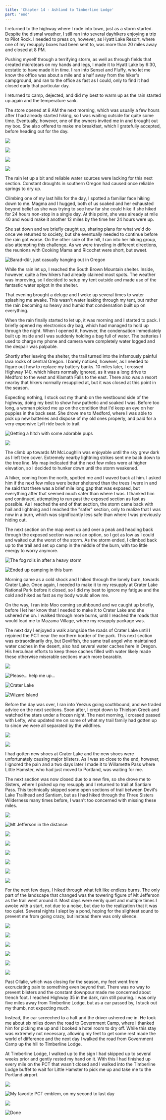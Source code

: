 ```yaml
---
title: 'Chapter 14 - Ashland to Timberline Lodge'
part: 'end'
---
```


<script lang="ts">
import Images from '$lib/components/Images.svelte';
</script>

I returned to the highway where I rode into town, just as a storm started. Despite the dismal weather, I still ran into
several dayhikers enjoying a trip to Pilot Rock. I needed to press on, however, as Hyatt Lake Resort, where one of my
resupply boxes had been sent to, was more than 20 miles away and closed at 8 PM.

Pushing myself through a terrifying storm, as well as through fields that created microtears on my hands and legs,
I made it to Hyatt Lake by 6:30, ecstatic to have made it in time. I ran into Sensei and Fluffy, who let me know the
office was about a mile and a half away from the hiker's campground, and ran to the office as fast as I could, only to
find it had closed early that particular day.

I returned to camp, dejected, and did my best to warm up as the rain started up again and the temperature sank.

The store opened at 8 AM the next morning, which was usually a few hours after I had already started hiking, so I was
waiting outside for quite some time. Eventually, however, one of the owners invited me in and brought out my box. She
also offered to make me breakfast, which I gratefully accepted, before heading out for the day.

![](https://imagedelivery.net/dYSa6ZWs-G98WVtkaZGBFQ/c0b744a8-7466-4844-eb6e-22bcd74cbd00/public)

![](https://imagedelivery.net/dYSa6ZWs-G98WVtkaZGBFQ/bbfe52d1-8793-4d23-8488-8bf6b5687600/public)

![](https://imagedelivery.net/dYSa6ZWs-G98WVtkaZGBFQ/17cf3194-8fa4-49a1-9b52-f5fc9e7ab400/public)

![](https://imagedelivery.net/dYSa6ZWs-G98WVtkaZGBFQ/888608a5-91b9-44dd-7d71-6ef4e868b000/public)

The rain let up a bit and reliable water sources were lacking for this next section. Constant droughts in southern
Oregon had caused once reliable springs to dry up.

Climbing one of my last hills for the day, I spotted a familiar face hiking down to me. Magma and I hugged, both of us
soaked and her exhausted beyond belief as she was trying to see how far she could hike if she hiked for 24 hours
non-stop in a single day. At this point, she was already at mile 40 and would make it another 12 miles by the time her
24 hours were up.

She sat down and we briefly caught up, sharing plans for what we'd do once we returned to society, but she eventually
needed to continue before the rain got worse. On the other side of the hill, I ran into her hiking group, also
attempting this challenge. As we were traveling in different directions, the reunions with Cooking Mama and Ricochet
were short, but sweet.

![Barad-dûr, just casually hanging out in Oregon](https://imagedelivery.net/dYSa6ZWs-G98WVtkaZGBFQ/659d4591-257a-4e1b-dc52-3072e7f6f000/public)

While the rain let up, I reached the South Brown Mountain shelter. Inside, however, quite a few hikers had already
claimed most spots. The weather was improving, so I decided to setup my tent outside and made use of the fantastic water
spigot in the shelter.

That evening brought a deluge and I woke up several times to water splashing me awake. This wasn't water leaking through
my tent, but rather the rain becoming so heavy and humid that condensation built up on everything.

When the rain finally started to let up, it was morning and I started to pack. I briefly opened my electronics dry bag,
which had managed to hold up through the night. When I opened it, however, the condensation immediately built up inside
and I was suddenly holding a bag full of water. The batteries I used to charge my phone and camera were completely water
logged and the despair was palpable.

Shortly after leaving the shelter, the trail turned into the infamously painful lava rocks of central Oregon. I barely
noticed, however, as I needed to figure out how to replace my battery banks. 10 miles later, I crossed Highway 140,
which hikers normally ignored, as it was a long drive to Medford to the west and Klamath Falls to the east. There also
was a resort nearby that hikers normally resupplied at, but it was closed at this point in the season.

Expecting nothing, I stuck out my thumb on the westbound side of the highway, doing my best to show how pathetic and
soaked I was. Before too long, a woman picked me up on the condition that I'd keep an eye on her puppies in the back
seat. She drove me to Medford, where I was able to pick up new batteries and dispose of my old ones properly, and paid
for a very expensive Lyft ride back to trail.

![Getting a hitch with some adorable pups](https://imagedelivery.net/dYSa6ZWs-G98WVtkaZGBFQ/3b2cd2ff-1aff-4c7a-7f82-3b759531ad00/public)

![](https://imagedelivery.net/dYSa6ZWs-G98WVtkaZGBFQ/03e82a6f-3b55-4ae0-7294-2233e7c87b00/public)

The climb up towards Mt McLoughlin was enjoyable until the sky grew dark as I left tree cover. Extremely nearby
lightning strikes sent me back down to the tree line. My map indicated that the next few miles were at higher elevation,
so I decided to hunker down until the storm weakened.

A hiker, coming from the north, spotted me and I waved back at him. I asked him if the next few miles were better
sheltered than the trees I were in and he said that there was a brief mile long gap that was exposed, but everything
after that seemed much safer than where I was. I thanked him and continued, attempting to run past the exposed section
as fast as possible. As I reached the end of that section, the storm came back with hail and lightning and I reached
the "safer" section, only to realize that I was now in a burn, which was significantly less safe than where I was
previously hiding out.

The next section on the map went up and over a peak and heading back through the exposed section was not an option, so I
got as low as I could and waited out the worst of the storm. As the storm ended, I climbed back up to the trail and set
up camp in the middle of the burn, with too little energy to worry anymore.

![The fog rolls in after a heavy storm](https://imagedelivery.net/dYSa6ZWs-G98WVtkaZGBFQ/c8fc5bb7-20a4-4853-ed72-03839b2dee00/public)

![Ended up camping in this burn](https://imagedelivery.net/dYSa6ZWs-G98WVtkaZGBFQ/dadc7b9f-ec01-4c61-97fd-7b9308788500/public)

Morning came as a cold shock and I hiked through the lonely burn, towards Crater Lake. Once again, I needed to make it
to my resupply at Crater Lake National Park before it closed, so I did my best to ignore my fatigue and the cold and
hiked as fast as my body would allow me.

On the way, I ran into Moo coming southbound and we caught up briefly, before I let her know that I needed to make it to
Crater Lake and she ushered me on. I walked through more burns, until I reached the roads that would lead me to Mazama
Village, where my resupply package was.

The next day I enjoyed a walk alongside the roads of Crater Lake until I rejoined the PCT near the northern border of
the park. This next section was extraordinarily dry, but Devilfish, the same trail angel who maintained water caches in
the desert, also had several water caches here in Oregon. His herculean efforts to keep these caches filled with water
likely made these otherwise miserable sections much more bearable.

![](https://imagedelivery.net/dYSa6ZWs-G98WVtkaZGBFQ/06e8556e-3468-4fae-a1e0-d47de7770600/public)

![Please... help me up...](https://imagedelivery.net/dYSa6ZWs-G98WVtkaZGBFQ/7b06afad-ca85-4c00-5dbd-872711d2a800/public)

![Crater Lake](https://imagedelivery.net/dYSa6ZWs-G98WVtkaZGBFQ/bca88d40-2e7e-4eb1-4e20-fb9112cf9900/public)

![Wizard Island](https://imagedelivery.net/dYSa6ZWs-G98WVtkaZGBFQ/892c1b24-d21e-4db3-c01f-bc4103928e00/public)

Before the day was over, I ran into Yeezus going southbound, and we traded advice on the next sections. Soon after, I
crept down to Thielson Creek and watched the stars under a frozen night. The next morning, I crossed passed with Lefty,
who updated me on some of what my trail family had gotten up to since we were all separated by the wildfires.

![](https://imagedelivery.net/dYSa6ZWs-G98WVtkaZGBFQ/10319797-e6ee-4154-264e-9546689caf00/public)

![](https://imagedelivery.net/dYSa6ZWs-G98WVtkaZGBFQ/cfc8f6e0-d4a5-460a-6c8b-f89292a6a100/public)

I had gotten new shoes at Crater Lake and the new shoes were unfortunately causing major blisters. As I was so close to
the end, however, I ignored the pain and a two days later I made it to Willamette Pass where Little Hamster, who had
just moved to Portland, was waiting for me.

The next section was now closed due to a new fire, so she drove me to Sisters, where I picked up my resupply and I
returned to trail at Santiam Pass. This technically skipped some open sections of trail between Devil's Lake Trailhead
and Santiam, but as I had hiked through the Three Sisters Wilderness many times before, I wasn't too concerned with
missing these miles.

![](https://imagedelivery.net/dYSa6ZWs-G98WVtkaZGBFQ/a61bb337-acab-4965-c16a-140afc875600/public)

![Mt Jefferson in the distance](https://imagedelivery.net/dYSa6ZWs-G98WVtkaZGBFQ/024e77f3-841e-4f08-8116-90c22fd02000/public)

![](https://imagedelivery.net/dYSa6ZWs-G98WVtkaZGBFQ/61d75f33-0e32-4f7b-311f-3a93c3cb6500/public)

![](https://imagedelivery.net/dYSa6ZWs-G98WVtkaZGBFQ/f3e5d9de-200f-4cd3-e5a7-8d935508e000/public)

![](https://imagedelivery.net/dYSa6ZWs-G98WVtkaZGBFQ/7997c2b1-5da9-4108-319f-b0af050cc000/public)

![](https://imagedelivery.net/dYSa6ZWs-G98WVtkaZGBFQ/6aec8305-2eed-4998-3730-d28cd72a8a00/public)

![](https://imagedelivery.net/dYSa6ZWs-G98WVtkaZGBFQ/ee9bc532-a597-451c-3b0a-e28fb1a4a200/public)

![](https://imagedelivery.net/dYSa6ZWs-G98WVtkaZGBFQ/1bf35b15-d5b2-4a8b-481e-30cfd7d62d00/public)

For the next few days, I hiked through what felt like endless burns. The only part of the landscape that changed was the
towering figure of Mt Jefferson as the trail went around it. Most days were eerily quiet and multiple times I awoke with
a start, not due to a noise, but due to the realization that it was too quiet. Several nights I slept by a pond, hoping
for the slightest sound to prevent me from going crazy, but instead there was only silence.

![](https://imagedelivery.net/dYSa6ZWs-G98WVtkaZGBFQ/e0de6bc3-a5e4-44ee-7e9f-3793b2497300/public)

![](https://imagedelivery.net/dYSa6ZWs-G98WVtkaZGBFQ/a862b4c1-7c53-4192-28f7-1b8981528f00/public)

![](https://imagedelivery.net/dYSa6ZWs-G98WVtkaZGBFQ/f152c35f-f9ea-4c70-4adb-72d1bb640500/public)

![](https://imagedelivery.net/dYSa6ZWs-G98WVtkaZGBFQ/4da00209-cc29-4fd9-875e-17ec51f98a00/public)

![](https://imagedelivery.net/dYSa6ZWs-G98WVtkaZGBFQ/1d638bbf-ff7b-49fc-8555-cdeaeecd0200/public)

![](https://imagedelivery.net/dYSa6ZWs-G98WVtkaZGBFQ/fb68ceac-e778-4c97-434c-77fab49c4a00/public)

Past Ollalie, which was closing for the season, my feet went from excruciating pain to something even beyond that. There
was no way to prevent blisters and the constant downpour made me concerned about trench foot. I reached Highway 35 in
the dark, rain still pouring. I was only five miles away from Timberline Lodge, but as a car passed by, I stuck out my
thumb, not expecting much.

Instead, the car screeched to a halt and the driver ushered me in. He took me about six miles down the road to
Government Camp, where I thanked him for picking me up and I booked a hotel room to dry off. While this stay was
extremely not necessary, allowing my feet to get some rest made the world of difference and the next day I walked the
road from Government Camp up the hill to Timberline Lodge.

At Timberline Lodge, I walked up to the sign I had skipped up to several weeks prior and gently rested my hand on it.
With this I had finished up every mile on the PCT that wasn't closed and I walked into the Timberline Lodge buffet to
wait for Little Hamster to pick me up and take me to the Portland airport.

![](https://imagedelivery.net/dYSa6ZWs-G98WVtkaZGBFQ/8ca8a4f3-f4e7-4c6c-81dc-2a2e7ff24d00/public)

![My favorite PCT emblem, on my second to last day](https://imagedelivery.net/dYSa6ZWs-G98WVtkaZGBFQ/ac6225aa-f404-4c43-d3a5-0de57184c400/public)

![](https://imagedelivery.net/dYSa6ZWs-G98WVtkaZGBFQ/fae9a0c0-5a0c-4fc3-7b85-c53de105bd00/public)

![Done](https://imagedelivery.net/dYSa6ZWs-G98WVtkaZGBFQ/2d74607a-8ec0-46d0-0a3b-326fa92e5600/public)
